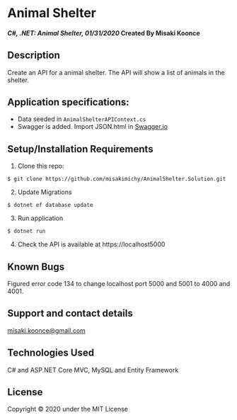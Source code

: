 # Animal Shelter

#### _C#, .NET: Animal Shelter, 01/31/2020_ Created By Misaki Koonce

## Description
Create an API for a animal shelter. The API will show a list of animals in the shelter.

## Application specifications:
- Data seeded in `AnimalShelterAPIContext.cs`
- Swagger is added. Import JSON.html in [Swagger.io](https://swagger.io/)


## Setup/Installation Requirements

1. Clone this repo:
```
$ git clone https://github.com/misakimichy/AnimalShelter.Solution.git
```

2. Update Migrations
```
$ dotnet ef database update
```

3. Run application
```
$ dotnet run
```

4. Check the API is available at https://localhost5000

## Known Bugs
Figured error code 134 to change localhost port 5000 and 5001 to 4000 and 4001.


## Support and contact details
misaki.koonce@gmail.com


## Technologies Used
C# and ASP.NET Core MVC, MySQL and Entity Framework

## License
Copyright © 2020 under the MIT License